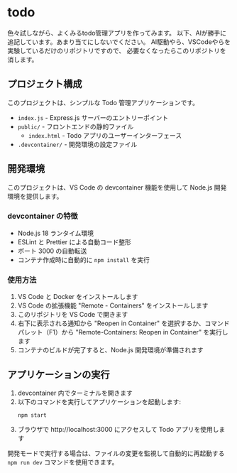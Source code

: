 # todo
色々試しながら、よくみるtodo管理アプリを作ってみます。
以下、AIが勝手に追記しています。あまり当てにしないでください。
AI駆動やら、VSCodeやらを実験しているだけのリポジトリですので、
必要なくなったらこのリポジトリを消します。

## プロジェクト構成

このプロジェクトは、シンプルな Todo 管理アプリケーションです。

- `index.js` - Express.js サーバーのエントリーポイント
- `public/` - フロントエンドの静的ファイル
  - `index.html` - Todo アプリのユーザーインターフェース
- `.devcontainer/` - 開発環境の設定ファイル

## 開発環境

このプロジェクトは、VS Code の devcontainer 機能を使用して Node.js 開発環境を提供します。

### devcontainer の特徴

- Node.js 18 ランタイム環境
- ESLint と Prettier による自動コード整形
- ポート 3000 の自動転送
- コンテナ作成時に自動的に `npm install` を実行

### 使用方法

1. VS Code と Docker をインストールします
2. VS Code の拡張機能 "Remote - Containers" をインストールします
3. このリポジトリを VS Code で開きます
4. 右下に表示される通知から "Reopen in Container" を選択するか、コマンドパレット（F1）から "Remote-Containers: Reopen in Container" を実行します
5. コンテナのビルドが完了すると、Node.js 開発環境が準備されます

## アプリケーションの実行

1. devcontainer 内でターミナルを開きます
2. 以下のコマンドを実行してアプリケーションを起動します:
   ```
   npm start
   ```
3. ブラウザで http://localhost:3000 にアクセスして Todo アプリを使用します

開発モードで実行する場合は、ファイルの変更を監視して自動的に再起動する `npm run dev` コマンドを使用できます。

